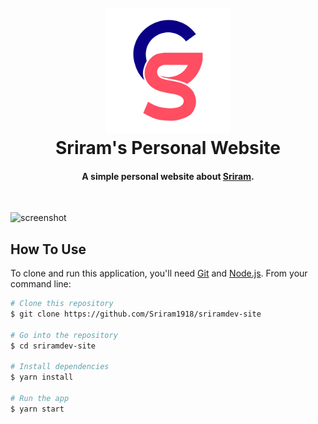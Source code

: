 <h1 align="center">
  <br>
  <a href="https://sriramdev-site.vercel.app/">
  <img src="./src/assets/light-logo.svg" alt="Sriram" width="200"></a>
  <br>
  Sriram's Personal Website
  <br>
</h1>

<h4 align="center">A simple personal website about <a href="https://sriramdev-site.vercel.app/" target="_blank">Sriram</a>.</h4>

<br>

![screenshot](https://github.com/Sriram1918/sriramdev-site/raw/main/src/assets/screenshot.png)

## How To Use

To clone and run this application, you'll need [Git](https://git-scm.com) and [Node.js](https://nodejs.org/en/download/). From your command line:

```bash
# Clone this repository
$ git clone https://github.com/Sriram1918/sriramdev-site

# Go into the repository
$ cd sriramdev-site

# Install dependencies
$ yarn install

# Run the app
$ yarn start
